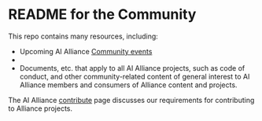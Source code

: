 # README for the Community

This repo contains many resources, including:
- Upcoming AI Alliance [Community events](https://github.com/The-AI-Alliance/community/blob/main/events/readme.md)
- 
- Documents, etc. that apply to all AI Alliance projects, such as code of conduct, and other community-related content of general interest to AI Alliance members and consumers of Alliance content and projects. 

The AI Alliance [contribute](https://thealliance.ai/contribute) page discusses our requirements for contributing to Alliance projects. 
